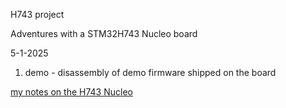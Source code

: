 H743 project

Adventures with a STM32H743 Nucleo board

5-1-2025

1. demo - disassembly of demo firmware shipped on the board

[my notes on the H743 Nucleo](http://cholla.mmto.org/stm32all/h743)

